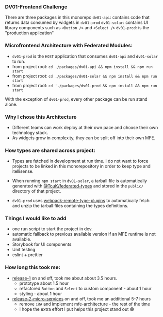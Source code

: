 ### DV01-Frontend Challenge

There are three packages in this monorepo
`dv01-api`: contains code that returns data consumed by widgets in `dv01-prod`
`dv01-solar`: contains UI library components such as `<Button />` and `<Select />`
`dv01-prod`: is the "production application"

### Microfrontend Architecture with Federated Modules:
- `dv01-prod` is the `HOST` application that consumes `dv01-api` and `dv01-solar` to run.
- from project root: `cd ./packages/dv01-api && npm install && npm run start`
- from project root: `cd ./packages/dv01-solar && npm install && npm run start`
- from project root: `cd './packages/dv01-prod && npm install && npm run start`

With the exception of `dv01-prod`, every other package can be run stand alone.

### Why I chose this Architecture
- Different teams can work deploy at their own pace and choose their own technology stack.
- As widgets grow in complexity, they can be split off into their own MFE.

### How types are shared across project:
- Types are fetched in development at run time. I do not want to force projects to be linked in this monorepository in order to keep type and itellisense.

- When running `npm start` in `dv01-solar`, a tarball file is automatically generated with [@TouK/federated-types](https://github.com/TouK/federated-types) and stored in the `public/` directory of that project.
- `dv01-prod` uses [webpack-remote-type-plugins](https://github.com/ruanyl/webpack-remote-types-plugin) to automatically fetch and unzip the tarball files containing the types definitions.


### Things I would like to add
- one run script to start the project in dev.
- automatic fallback to previous available version if an MFE runtime is not available.
- Storybook for UI components
- Unit testing
- eslint + prettier

### How long this took me:
- [release-1](https://github.com/sjBao/aggregate-balance/tree/release-1) on and off, took me about about 3.5 hours.
    - prototype about 1.5 hour
    - refactored `Button` and `Select` to custom component - about 1 hour
    - styling - about 1 hour
- [release-2-micro-services](https://github.com/sjBao/aggregate-balance) on and off, took me an additional 5-7 hours
    - remove `CRA` and implement mfe-architecture - the rest of the time
    - I hope the extra effort I put helps this project stand out 😅

